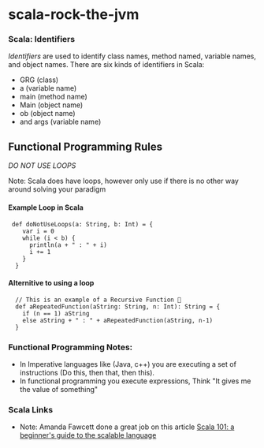 # scala-rock-the-jvm 

### Scala: Identifiers
_Identifiers_ are used to identify class names, method named, variable names, and object names. There are six kinds of identifiers in Scala: 
- GRG (class)
- a (variable name)
- main (method name) 
- Main (object name) 
- ob (object name)
- and args (variable name)

## Functional Programming Rules
_*DO NOT USE LOOPS*_ 

Note: Scala does have loops, however only use if there is no other way around solving your paradigm 

#### Example Loop in Scala
```
 def doNotUseLoops(a: String, b: Int) = {
    var i = 0
    while (i < b) {
      println(a + " : " + i)
      i += 1
    }
  }
```
#### Alternitive to using a loop
``` 
  // This is an example of a Recursive Function 🤪
  def aRepeatedFunction(aString: String, n: Int): String = {
    if (n == 1) aString
    else aString + " : " + aRepeatedFunction(aString, n-1) 
  }
```
### Functional Programming Notes:
- In Imperative languages like (Java, c++) you are executing a set of instructions (Do this, then that, then this). 
- In functional programming you execute expressions, Think "It gives me the value of something"


### Scala Links
- Note: Amanda Fawcett done a great job on this article
[Scala 101: a beginner's guide to the scalable language](https://dev.to/educative/scala-101-a-beginner-s-guide-to-the-scalable-language-1lgk)